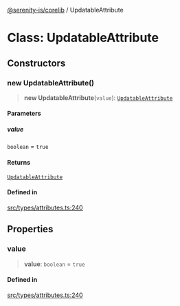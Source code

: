 [@serenity-is/corelib](../README.md) / UpdatableAttribute

# Class: UpdatableAttribute

## Constructors

### new UpdatableAttribute()

> **new UpdatableAttribute**(`value`): [`UpdatableAttribute`](UpdatableAttribute.md)

#### Parameters

##### value

`boolean` = `true`

#### Returns

[`UpdatableAttribute`](UpdatableAttribute.md)

#### Defined in

[src/types/attributes.ts:240](https://github.com/serenity-is/serenity/blob/master/packages/corelib/src/types/attributes.ts#L240)

## Properties

### value

> **value**: `boolean` = `true`

#### Defined in

[src/types/attributes.ts:240](https://github.com/serenity-is/serenity/blob/master/packages/corelib/src/types/attributes.ts#L240)
